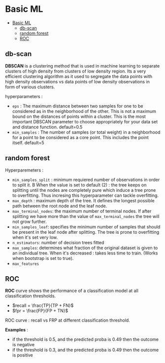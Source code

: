 ﻿# Basic ML

- [Basic ML](#basic-ml)
  - [db-scan](#db-scan)
  - [random forest](#random-forest)
  - [ROC](#roc)


## db-scan 

**DBSCAN** is a clustering method that is used in machine learning to separate clusters of high density from clusters of low density region. Its a very efficient clustering algorithm as it used to segregate the data points with high density observations vs data points of low density observations in form of various clusters.

hyperparameters : 
- `eps` :  The maximum distance between two samples for one to be considered as in the neighborhood of the other. This is not a maximum bound on the distances of points within a cluster. This is the most important DBSCAN parameter to choose appropriately for your data set and distance function.
default=0.5
- `min_samples` : The number of samples (or total weight) in a neighborhood for a point to be considered as a core point. This includes the point itself.
default=5

## random forest 

Hyperparemeters : 
- `min_samples_split` : minimum requiered number of observations in order to split it. B
When the value is set to default (2) : the tree keeps on splitting until the nodes are completely pure which induce a tree prone to overfitting. Thus incresing this hyperparameter can tackle overfitting. 
- `max_depth` : maximum depth of the tree. It defines the longest possible path between the root node and the leaf node. 
- `max_terminal_nodes`: the maximum number of terminal nodes. If after splitting we have more than the value of `max_terminal_nodes` the tree will not grow further. 
- `min_samples_leaf`: specifies the minimum number of samples that should be present in the leaf node after splitting. 
The tree is prone to overfitting when it's set very low. 
- `n_estimators`: number of decision trees fitted
- `max_samples`: determines what fraction of the original dataset is given to an individual tree. 
When it's decreased : takes less time to train. (Works when bootstrap is set to true). 
- `max_features`

## ROC 

**ROC** curve shows the performance of a classification model at all classification thresholds.  
- $recall = \frac{TP}{TP + FN}$  
- $fpr = \frac{FP}{FP + TN}$

ROC curve : recall vs FRP at different classification threshold. 

**Examples** :  
- if the threshold is $0.5$, and the predicted proba is $0.49$ then the outcome is negative
- if the threshold is $0.3$, and the predicted proba is $0.49$ then the outcome is positive